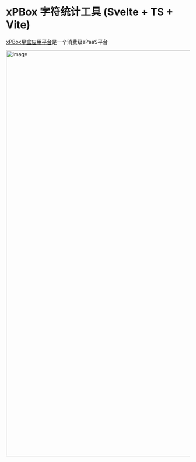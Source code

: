 # xPBox 字符统计工具 (Svelte + TS + Vite)

[xPBox星盒应用平台](https://www.xpbox.cn/)是一个消费级aPaaS平台


<img width="1109" alt="image" src="https://github.com/xPBox/xpbox-text-count/assets/76197009/f6d18aec-f6d5-473a-b120-fc995cd5b297">

